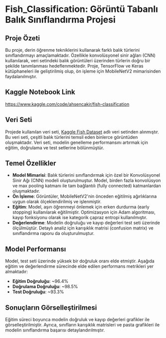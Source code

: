 # Fish_Classification: Görüntü Tabanlı Balık Sınıflandırma Projesi

## Proje Özeti
Bu proje, derin öğrenme tekniklerini kullanarak farklı balık türlerini sınıflandırmayı amaçlamaktadır. Özellikle konvolüsyonel sinir ağları (CNN) kullanılarak, veri setindeki balık görüntüleri üzerinden türlerin doğru bir şekilde tanımlanması hedeflenmektedir. Proje, TensorFlow ve Keras kütüphaneleri ile geliştirilmiş olup, ön işleme için MobileNetV2 mimarisinden faydalanılmıştır.

## Kaggle Notebook Link
https://www.kaggle.com/code/ahsencakir/fish-classification

## Veri Seti
Projede kullanılan veri seti, [Kaggle Fish Dataset](https://www.kaggle.com/datasets/crowww/a-large-scale-fish-dataset/data) adlı veri setinden alınmıştır. Bu veri seti, çeşitli balık türlerini temsil eden binlerce görüntüden oluşmaktadır. Veri seti, modelin genelleme performansını artırmak için eğitim, doğrulama ve test setlerine bölünmüştür.

## Temel Özellikler
- **Model Mimarisi**: Balık türlerini sınıflandırmak için özel bir Konvolüsyonel Sinir Ağı (CNN) modeli oluşturulmuştur. Model, birden fazla konvolüsyon ve max pooling katmanı ile tam bağlantılı (fully connected) katmanlardan oluşmaktadır.
- **Ön İşleme**: Görüntüler, MobileNetV2'nin önceden eğitilmiş ağırlıklarına uygun olarak ölçeklendirilmiş ve işlenmiştir.
- **Eğitim**: Model, aşırı öğrenmeyi önlemek için erken durdurma (early stopping) kullanılarak eğitilmiştir. Optimizasyon için Adam algoritması, kayıp fonksiyonu olarak ise kategorik çapraz entropi kullanılmıştır.
- **Değerlendirme**: Modelin doğruluğu ve kayıp değerleri test seti üzerinde ölçülmüştür. Detaylı analiz için karışıklık matrisi (confusion matrix) ve sınıflandırma raporu da oluşturulmuştur.

## Model Performansı
Model, test seti üzerinde yüksek bir doğruluk oranı elde etmiştir. Aşağıda eğitim ve değerlendirme sürecinde elde edilen performans metrikleri yer almaktadır:
- **Eğitim Doğruluğu**: ~96.4%
- **Doğrulama Doğruluğu**: ~98.5%
- **Test Doğruluğu**: ~93.3%

## Sonuçların Görselleştirilmesi
Eğitim süreci boyunca modelin doğruluk ve kayıp değerleri grafikler ile görselleştirilmiştir. Ayrıca, sınıfların karışıklık matrisleri ve pasta grafikleri ile modelin sınıflandırma başarısı detaylandırılmıştır.
